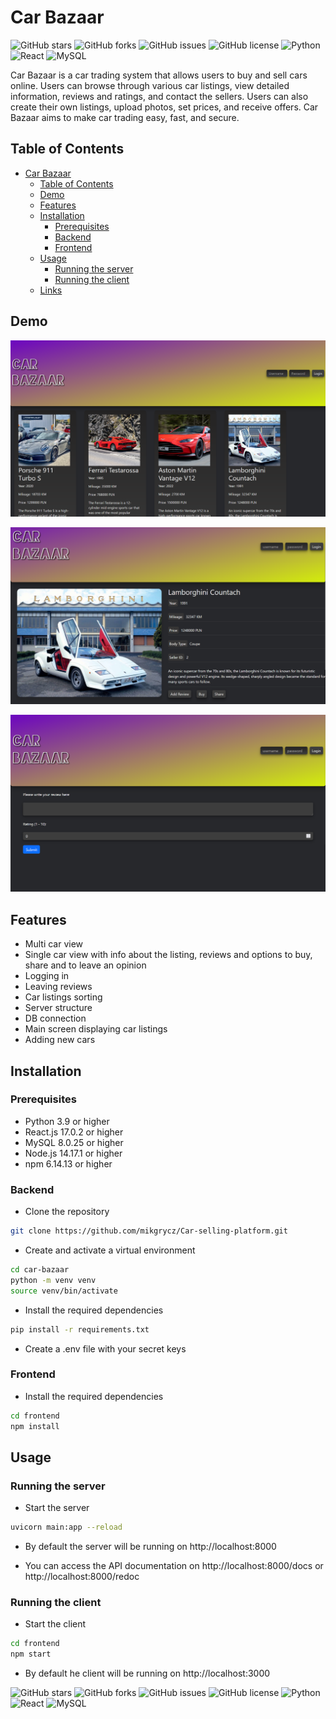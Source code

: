 


# Car Bazaar

![GitHub stars](https://img.shields.io/github/stars/mikgrycz/Car-selling-platform?style=social)
![GitHub forks](https://img.shields.io/github/forks/mikgrycz/Car-selling-platform?style=social)
![GitHub issues](https://img.shields.io/github/issues/mikgrycz/Car-selling-platform)
![GitHub license](https://img.shields.io/github/license/mikgrycz/Car-selling-platform)
![Python](https://img.shields.io/badge/python-3.9-blue)
![React](https://img.shields.io/badge/react-17.0.2-blue)
![MySQL](https://img.shields.io/badge/mysql-8.0.25-blue)

Car Bazaar is a car trading system that allows users to buy and sell cars online. Users can browse through various car listings, view detailed information, reviews and ratings, and contact the sellers. Users can also create their own listings, upload photos, set prices, and receive offers. Car Bazaar aims to make car trading easy, fast, and secure.

## Table of Contents

- [Car Bazaar](#car-bazaar)
  - [Table of Contents](#table-of-contents)
  - [Demo](#demo)
  - [Features](#features)
  - [Installation](#installation)
    - [Prerequisites](#prerequisites)
    - [Backend](#backend)
    - [Frontend](#frontend)
  - [Usage](#usage)
    - [Running the server](#running-the-server)
    - [Running the client](#running-the-client)
  - [Links](#links)

## Demo

![Main Screen](main_screen.png)

![Car Screen](car_screen.png)

![Review Screen](review_screen.png)

## Features

- Multi car view
- Single car view with info about the listing, reviews and options to buy, share and to leave an opinion
- Logging in
- Leaving reviews
- Car listings sorting
- Server structure
- DB connection
- Main screen displaying car listings
- Adding new cars

## Installation

### Prerequisites

- Python 3.9 or higher
- React.js 17.0.2 or higher
- MySQL 8.0.25 or higher
- Node.js 14.17.1 or higher
- npm 6.14.13 or higher

### Backend

- Clone the repository

```bash
git clone https://github.com/mikgrycz/Car-selling-platform.git
```

- Create and activate a virtual environment

```bash
cd car-bazaar
python -m venv venv
source venv/bin/activate
```

- Install the required dependencies

```bash
pip install -r requirements.txt
```

- Create a .env file with your secret keys

### Frontend

- Install the required dependencies

```bash
cd frontend
npm install
```

## Usage

### Running the server

- Start the server

```bash
uvicorn main:app --reload
```

- By default the server will be running on http://localhost:8000

- You can access the API documentation on http://localhost:8000/docs or http://localhost:8000/redoc

### Running the client

- Start the client

```bash
cd frontend
npm start
```

- By default he client will be running on http://localhost:3000



![GitHub stars](https://img.shields.io/github/stars/mikgrycz/Car-selling-platform?style=social)
![GitHub forks](https://img.shields.io/github/forks/mikgrycz/Car-selling-platform?style=social)
![GitHub issues](https://img.shields.io/github/issues/mikgrycz/Car-selling-platform)
![GitHub license](https://img.shields.io/github/license/mikgrycz/Car-selling-platform)
![Python](https://img.shields.io/badge/python-3.9-blue)
![React](https://img.shields.io/badge/react-17.0.2-blue)
![MySQL](https://img.shields.io/badge/mysql-8.0.25-blue)
